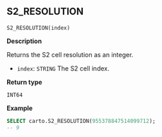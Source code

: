 ## S2_RESOLUTION

```sql:signature
S2_RESOLUTION(index)
```

**Description**

Returns the S2 cell resolution as an integer.

* `index`: `STRING` The S2 cell index.

**Return type**

`INT64`

**Example**

```sql
SELECT carto.S2_RESOLUTION(955378847514099712);
-- 9
```
